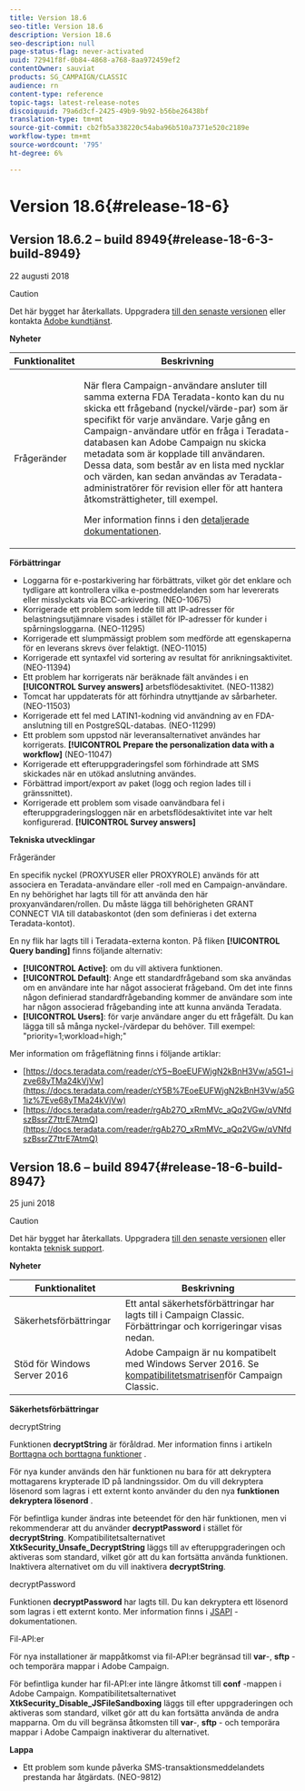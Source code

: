 ```yaml
---
title: Version 18.6
seo-title: Version 18.6
description: Version 18.6
seo-description: null
page-status-flag: never-activated
uuid: 72941f8f-0b84-4868-a768-8aa972459ef2
contentOwner: sauviat
products: SG_CAMPAIGN/CLASSIC
audience: rn
content-type: reference
topic-tags: latest-release-notes
discoiquuid: 79a6d3cf-2425-49b9-9b92-b56be26438bf
translation-type: tm+mt
source-git-commit: cb2fb5a338220c54aba96b510a7371e520c2189e
workflow-type: tm+mt
source-wordcount: '795'
ht-degree: 6%

---
```



# Version 18.6{#release-18-6}

## Version 18.6.2 – build 8949{#release-18-6-3-build-8949}

22 augusti 2018

>[!CAUTION]
>
>Det här bygget har återkallats. Uppgradera [till den senaste versionen](../../production/using/build-upgrade.md) eller kontakta [Adobe kundtjänst](https://helpx.adobe.com/enterprise/admin-guide.html/enterprise/using/support-for-experience-cloud.ug.html).

**Nyheter**

<table> 
 <thead> 
  <tr> 
   <th> Funktionalitet<br /> </th> 
   <th> Beskrivning<br /> </th> 
  </tr> 
 </thead> 
 <tbody> 
  <tr> 
   <td> Frågeränder<br /> </td> 
   <td> <p>När flera Campaign-användare ansluter till samma externa FDA Teradata-konto kan du nu skicka ett frågeband (nyckel/värde-par) som är specifikt för varje användare. Varje gång en Campaign-användare utför en fråga i Teradata-databasen kan Adobe Campaign nu skicka metadata som är kopplade till användaren. Dessa data, som består av en lista med nycklar och värden, kan sedan användas av Teradata-administratörer för revision eller för att hantera åtkomsträttigheter, till exempel.</p><p>Mer information finns i den <a href="../../installation/using/external-accounts.md">detaljerade dokumentationen</a>.</p> </td>
  </tr> 
 </tbody> 
</table>

**Förbättringar**

* Loggarna för e-postarkivering har förbättrats, vilket gör det enklare och tydligare att kontrollera vilka e-postmeddelanden som har levererats eller misslyckats via BCC-arkivering. (NEO-10675)
* Korrigerade ett problem som ledde till att IP-adresser för belastningsutjämnare visades i stället för IP-adresser för kunder i spårningsloggarna. (NEO-11295)
* Korrigerade ett slumpmässigt problem som medförde att egenskaperna för en leverans skrevs över felaktigt. (NEO-11015)
* Korrigerade ett syntaxfel vid sortering av resultat för anrikningsaktivitet. (NEO-11394)
* Ett problem har korrigerats när beräknade fält användes i en **[!UICONTROL Survey answers]** arbetsflödesaktivitet. (NEO-11382)
* Tomcat har uppdaterats för att förhindra utnyttjande av sårbarheter. (NEO-11503)
* Korrigerade ett fel med LATIN1-kodning vid användning av en FDA-anslutning till en PostgreSQL-databas. (NEO-11299)
* Ett problem som uppstod när leveransalternativet användes har korrigerats. **[!UICONTROL Prepare the personalization data with a workflow]** (NEO-11047)
* Korrigerade ett efteruppgraderingsfel som förhindrade att SMS skickades när en utökad anslutning användes.
* Förbättrad import/export av paket (logg och region lades till i gränssnittet).
* Korrigerade ett problem som visade oanvändbara fel i efteruppgraderingsloggen när en arbetsflödesaktivitet inte var helt konfigurerad. **[!UICONTROL Survey answers]**

**Tekniska utvecklingar**

Frågeränder

En specifik nyckel (PROXYUSER eller PROXYROLE) används för att associera en Teradata-användare eller -roll med en Campaign-användare. En ny behörighet har lagts till för att använda den här proxyanvändaren/rollen. Du måste lägga till behörigheten GRANT CONNECT VIA till databaskontot (den som definieras i det externa Teradata-kontot).

En ny flik har lagts till i Teradata-externa konton. På fliken **[!UICONTROL Query banding]** finns följande alternativ:

* **[!UICONTROL Active]**: om du vill aktivera funktionen.
* **[!UICONTROL Default]**: Ange ett standardfrågeband som ska användas om en användare inte har något associerat frågeband. Om det inte finns någon definierad standardfrågebanding kommer de användare som inte har någon associerad frågebanding inte att kunna använda Teradata.
* **[!UICONTROL Users]**: för varje användare anger du ett frågefält. Du kan lägga till så många nyckel-/värdepar du behöver. Till exempel: &quot;priority=1;workload=high;&quot;

Mer information om frågeflätning finns i följande artiklar:

* [https://docs.teradata.com/reader/cY5~BoeEUFWjgN2kBnH3Vw/a5G1~izve68yTMa24kVjVw](https://docs.teradata.com/reader/cY5B%7EoeEUFWjgN2kBnH3Vw/a5G1iz%7Eve68yTMa24kVjVw)
* [https://docs.teradata.com/reader/rgAb27O_xRmMVc_aQq2VGw/qVNfdszBssrZ7ttrE7AtmQ](https://docs.teradata.com/reader/rgAb27O_xRmMVc_aQq2VGw/qVNfdszBssrZ7ttrE7AtmQ)

## Version 18.6 – build 8947{#release-18-6-build-8947}

25 juni 2018

>[!CAUTION]
>
>Det här bygget har återkallats. Uppgradera [till den senaste versionen](../../production/using/build-upgrade.md) eller kontakta [teknisk support](https://helpx.adobe.com/enterprise/admin-guide.html/enterprise/using/support-for-experience-cloud.ug.html).

**Nyheter**

<table> 
 <thead> 
  <tr> 
   <th> Funktionalitet<br /> </th> 
   <th> Beskrivning<br /> </th> 
  </tr> 
 </thead> 
 <tbody> 
  <tr> 
   <td> Säkerhetsförbättringar<br /> </td> 
   <td> Ett antal säkerhetsförbättringar har lagts till i Campaign Classic. Förbättringar och korrigeringar visas nedan.<br /> </td> 
  </tr> 
  <tr> 
   <td> Stöd för Windows Server 2016<br /> </td> 
   <td> Adobe Campaign är nu kompatibelt med Windows Server 2016. Se <a href="https://helpx.adobe.com/se/campaign/kb/compatibility-matrix.html">kompatibilitetsmatrisen</a>för Campaign Classic.<br /> </td> 
  </tr> 
 </tbody> 
</table>

**Säkerhetsförbättringar**

decryptString

Funktionen **decryptString** är föråldrad. Mer information finns i artikeln [Borttagna och borttagna funktioner](https://helpx.adobe.com/se/campaign/kb/deprecated-and-removed-features.html) .

För nya kunder används den här funktionen nu bara för att dekryptera mottagarens krypterade ID på landningssidor. Om du vill dekryptera lösenord som lagras i ett externt konto använder du den nya **funktionen dekryptera lösenord** .

För befintliga kunder ändras inte beteendet för den här funktionen, men vi rekommenderar att du använder **decryptPassword** i stället för **decryptString**. Kompatibilitetsalternativet **XtkSecurity_Unsafe_DecryptString** läggs till av efteruppgraderingen och aktiveras som standard, vilket gör att du kan fortsätta använda funktionen. Inaktivera alternativet om du vill inaktivera **decryptString**.

decryptPassword

Funktionen **decryptPassword** har lagts till. Du kan dekryptera ett lösenord som lagras i ett externt konto. Mer information finns i [JSAPI](https://helpx.adobe.com/se/campaign/kb/compatibility-matrix.html) -dokumentationen.

Fil-API:er

För nya installationer är mappåtkomst via fil-API:er begränsad till **var**-, **sftp** - och temporära mappar i Adobe Campaign.

För befintliga kunder har fil-API:er inte längre åtkomst till **conf** -mappen i Adobe Campaign. Kompatibilitetsalternativet **XtkSecurity_Disable_JSFileSandboxing** läggs till efter uppgraderingen och aktiveras som standard, vilket gör att du kan fortsätta använda de andra mapparna. Om du vill begränsa åtkomsten till **var**-, **sftp** - och temporära mappar i Adobe Campaign inaktiverar du alternativet.

**Lappa**

* Ett problem som kunde påverka SMS-transaktionsmeddelandets prestanda har åtgärdats. (NEO-9812)
